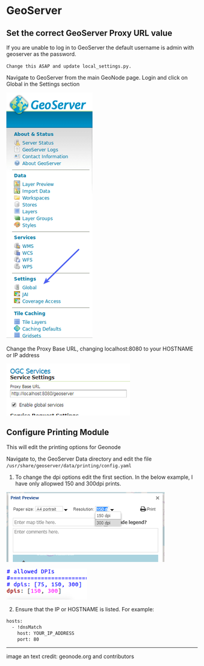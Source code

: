 # GeoServer

## Set the correct GeoServer Proxy URL value

If you are unable to log in to GeoServer the default username is admin with geoserver as the password. 

`Change this ASAP and update local_settings.py.`

Navigate to GeoServer from the main GeoNode page. Login and click on Global in the Settings section

![geoserver_settings_global.png](https://github.com/BrcMapsTeam/geonode_user_guides/blob/master/img/geoserver_settings_global.png "geoserver_settings_global.png")

Change the Proxy Base URL, changing localhost:8080 to your HOSTNAME or IP address

![geoserver_settings_global_url.png](https://github.com/BrcMapsTeam/geonode_user_guides/blob/master/img/geoserver_serttings_global_url.PNG "geoserver_settings_global_url.png")

## Configure Printing Module

This will edit the printing options for Geonode

Navigate to, the GeoServer Data directory and edit the file `/usr/share/geoserver/data/printing/config.yaml`

1. To change the dpi options edit the first section. In the below example, I have only allopwed 150 and 300dpi prints.

![printing_module_config_dpi_1.PNG](https://github.com/BrcMapsTeam/geonode_user_guides/blob/master/img/printing_module_config_dpi_1.PNG "printing_module_config_dpi_1.PNG")

![printing_module_config_dpi.PNG](https://github.com/BrcMapsTeam/geonode_user_guides/blob/master/img/printing_module_config_dpi.PNG "printing_module_config_dpi.PNG")

2. Ensure that the IP or HOSTNAME is listed. For example:

```
hosts:
  - !dnsMatch
    host: YOUR_IP_ADDRESS
    port: 80
```

---








image an text credit: geonode.org and contributors
